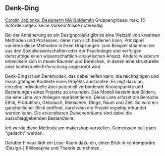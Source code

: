 ## Denk-Ding

[Carolin Jablonka, Designerin MA Goldsmith](http://carolinjablonka.de/)
Gruppengrösse: max. 15
Anforderungen: keine Vorkenntnisse notwendig

Bei der Annäherung an ein Designprojekt gibt es eine Vielzahl von kreativen Methoden und Prozessen, derer man sich bedienen kann. Prinzipiell variieren diese Methoden in ihren Ursprüngen: zum Beispiel stammen sie aus den Sozialwissenschaften oder der Psychologie und verfolgen demzufolge einen wissenschaftlich-analytischen Ansatz. Andere wiederum entwickeln sich in neuen Räumen und Bereichen, in denen eine strukturelle oder kontextuelle Erforschung angestrebt wird.  

Denk-Ding ist ein Denkmodell, das dabei helfen kann, die reichhaltigen und mannigfaltigen Kontexte eines Projekts auszuloten. Es regt dazu an, einzelne individuelle aber potentiell verbindende Knotenpunkte und Beziehungen eines Projekts zu erkunden. Das Modell besteht aus Bildern, die eine Liste von Anliegen repräsentieren. Diese Liste erfasst die Bereiche Ethik, Produktion, Gebrauch, Menschen, Dinge, Raum und Zeit. So wird ein ganzheitlicher Blick eröffnet, durch den ein Projekt ergiebig erkundet werden kann. Die erkundbaren Zwischenräume sind dabei die ausschlaggebenden Bestandteile.

Ich werde diese Methode am makershop vorstellen. Gemeinsam soll dann "gedacht" werden.

Darüber hinaus lädt ein Lese-Raum dazu ein, einen Blick in kontemporäre (Design-) Philosophie und Theorie zu nehmen.

